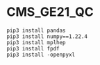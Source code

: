 # CMS_GE21_QC
```
pip3 install pandas
pip3 install numpy==1.22.4
pip3 install mplhep
pip3 install fpdf
pip3 install -openpyxl
```
